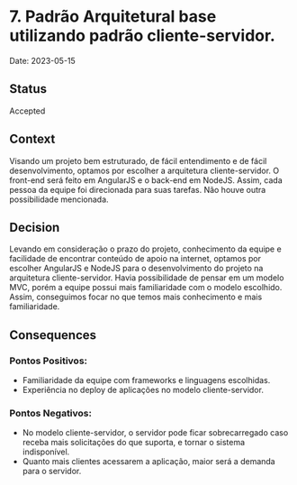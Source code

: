 # 7. Padrão Arquitetural base utilizando padrão cliente-servidor.

Date: 2023-05-15

## Status

Accepted

## Context

Visando um projeto bem estruturado, de fácil entendimento e de fácil desenvolvimento, optamos por escolher a arquitetura cliente-servidor. O front-end será feito em AngularJS e o back-end em NodeJS. Assim, cada pessoa da equipe foi direcionada para suas tarefas. Não houve outra possibilidade mencionada.

## Decision

Levando em consideração o prazo do projeto, conhecimento da equipe e facilidade de encontrar conteúdo de apoio na internet, optamos por escolher AngularJS e NodeJS para o desenvolvimento do projeto na arquitetura cliente-servidor. Havia possibilidade de pensar em um modelo MVC, porém a equipe possui mais familiaridade com o modelo escolhido. Assim, conseguimos focar no que temos mais conhecimento e mais familiaridade.
## Consequences

### Pontos Positivos:
* Familiaridade da equipe com frameworks e linguagens escolhidas.
* Experiência no deploy de aplicações no modelo cliente-servidor.

### Pontos Negativos: 
* No modelo cliente-servidor, o servidor pode ficar sobrecarregado caso receba mais solicitações do que suporta, e tornar o sistema indisponível.
* Quanto mais clientes acessarem a aplicação, maior será a demanda para o servidor.
